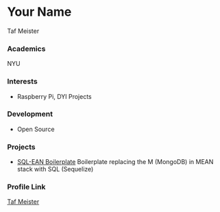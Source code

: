 # Your Name
Taf Meister

### Academics
NYU

### Interests
- Raspberry Pi, DYI Projects

### Development
- Open Source

### Projects
- [SQL-EAN Boilerplate](https://github.com/tashrafy/generator-sql-fullstack) Boilerplate replacing the M (MongoDB) in MEAN stack with SQL (Sequelize) 

### Profile Link
[Taf Meister](https://github.com/tashrafy)